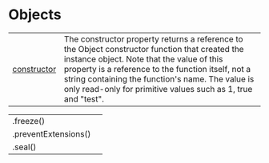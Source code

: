 # Objects



|  |  |
| :--- | :--- |
| [constructor](https://developer.mozilla.org/en-US/docs/Web/JavaScript/Reference/Global_Objects/Object/constructor) | The constructor property returns a reference to the Object constructor function that created the instance object. Note that the value of this property is a reference to the function itself, not a string containing the function's name. The value is only read-only for primitive values such as 1, true and "test". |

|  |  |
| :--- | :--- |
| .freeze\(\) |  |
| .preventExtensions\(\) |  |
| .seal\(\) |  |

